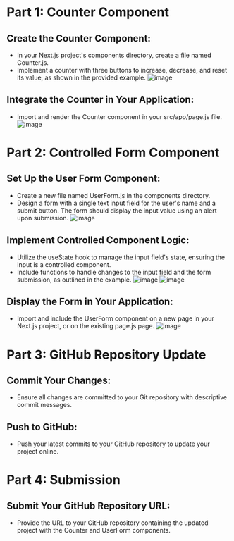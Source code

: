 # Part 1: Counter Component  
## Create the Counter Component:  
  
- In your Next.js project's components directory, create a file named Counter.js.
- Implement a counter with three buttons to increase, decrease, and reset its value, as shown in the provided example.
![image](https://github.com/rja87sd/day-2-assignment/assets/145504216/8b4b1809-c852-46a4-af78-146a2c6bc058)
  
## Integrate the Counter in Your Application:
  
- Import and render the Counter component in your src/app/page.js file.
![image](https://github.com/rja87sd/day-2-assignment/assets/145504216/42949a86-1aa1-49c0-97a4-9a56146559d9)  
  
# Part 2: Controlled Form Component  
## Set Up the User Form Component:  
  
- Create a new file named UserForm.js in the components directory.
- Design a form with a single text input field for the user's name and a submit button. The form should display the input value using an alert upon submission.
![image](https://github.com/rja87sd/day-2-assignment/assets/145504216/65f13c49-d9a7-4675-bb22-0af4ca23c670)  
  
## Implement Controlled Component Logic:  
  
- Utilize the useState hook to manage the input field's state, ensuring the input is a controlled component.
- Include functions to handle changes to the input field and the form submission, as outlined in the example.
![image](https://github.com/rja87sd/day-2-assignment/assets/145504216/c6a9272b-76a8-4a83-a550-41f93e3f6630)
![image](https://github.com/rja87sd/day-2-assignment/assets/145504216/9cdad3a4-8cca-45bf-9096-b660838e242c)
  
## Display the Form in Your Application:  
  
- Import and include the UserForm component on a new page in your Next.js project, or on the existing page.js page.
![image](https://github.com/rja87sd/day-2-assignment/assets/145504216/211d327f-3b53-4b6f-9c90-720f0dde7b2c)  
  
# Part 3: GitHub Repository Update  
## Commit Your Changes:  
  
- Ensure all changes are committed to your Git repository with descriptive commit messages.
  
## Push to GitHub:  
  
- Push your latest commits to your GitHub repository to update your project online.
  
# Part 4: Submission  
## Submit Your GitHub Repository URL:  
  
- Provide the URL to your GitHub repository containing the updated project with the Counter and UserForm components.
